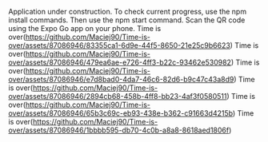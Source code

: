 Application under construction. To check current progress, use the npm install commands. Then use the npm start command. Scan the QR code using the Expo Go app on your phone.
Time is over(https://github.com/Maciej90/Time-is-over/assets/87086946/83355ca1-6d9e-44f5-8650-21e25c9b6623)
Time is over(https://github.com/Maciej90/Time-is-over/assets/87086946/479ea6ae-e726-4ff3-b22c-93462e530982)
Time is over(https://github.com/Maciej90/Time-is-over/assets/87086946/e7d8bad0-4da7-46c6-82d6-b9c47c43a8d9)
Time is over(https://github.com/Maciej90/Time-is-over/assets/87086946/2894cb68-458b-4ff8-bb23-4af3f0580511)
Time is over(https://github.com/Maciej90/Time-is-over/assets/87086946/65b3c69c-eb93-438e-b362-c91663d4215b)
Time is over(https://github.com/Maciej90/Time-is-over/assets/87086946/1bbbb595-db70-4c0b-a8a8-8618aed1806f)
